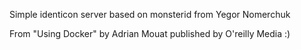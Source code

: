 Simple identicon server based on monsterid from Yegor Nomerchuk

From "Using Docker" by Adrian Mouat published by O'reilly Media :)
